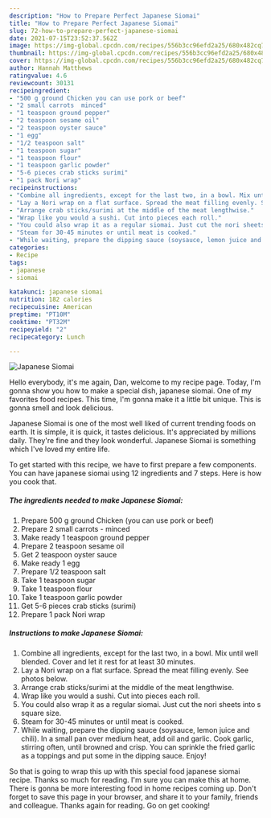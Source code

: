 ```yaml
---
description: "How to Prepare Perfect Japanese Siomai"
title: "How to Prepare Perfect Japanese Siomai"
slug: 72-how-to-prepare-perfect-japanese-siomai
date: 2021-07-15T23:52:37.562Z
image: https://img-global.cpcdn.com/recipes/556b3cc96efd2a25/680x482cq70/japanese-siomai-recipe-main-photo.jpg
thumbnail: https://img-global.cpcdn.com/recipes/556b3cc96efd2a25/680x482cq70/japanese-siomai-recipe-main-photo.jpg
cover: https://img-global.cpcdn.com/recipes/556b3cc96efd2a25/680x482cq70/japanese-siomai-recipe-main-photo.jpg
author: Hannah Matthews
ratingvalue: 4.6
reviewcount: 30131
recipeingredient:
- "500 g ground Chicken you can use pork or beef"
- "2 small carrots  minced"
- "1 teaspoon ground pepper"
- "2 teaspoon sesame oil"
- "2 teaspoon oyster sauce"
- "1 egg"
- "1/2 teaspoon salt"
- "1 teaspoon sugar"
- "1 teaspoon flour"
- "1 teaspoon garlic powder"
- "5-6 pieces crab sticks surimi"
- "1 pack Nori wrap"
recipeinstructions:
- "Combine all ingredients, except for the last two, in a bowl. Mix until well blended. Cover and let it rest for at least 30 minutes."
- "Lay a Nori wrap on a flat surface. Spread the meat filling evenly. See photos below."
- "Arrange crab sticks/surimi at the middle of the meat lengthwise."
- "Wrap like you would a sushi. Cut into pieces each roll."
- "You could also wrap it as a regular siomai. Just cut the nori sheets into s square size."
- "Steam for 30-45 minutes or until meat is cooked."
- "While waiting, prepare the dipping sauce (soysauce, lemon juice and chili). In a small pan over medium heat, add oil and garlic. Cook garlic, stirring often, until browned and crisp. You can sprinkle the fried garlic as a toppings and put some in the dipping sauce. Enjoy!"
categories:
- Recipe
tags:
- japanese
- siomai

katakunci: japanese siomai 
nutrition: 182 calories
recipecuisine: American
preptime: "PT10M"
cooktime: "PT32M"
recipeyield: "2"
recipecategory: Lunch

---
```



![Japanese Siomai](https://img-global.cpcdn.com/recipes/556b3cc96efd2a25/680x482cq70/japanese-siomai-recipe-main-photo.jpg)

Hello everybody, it's me again, Dan, welcome to my recipe page. Today, I'm gonna show you how to make a special dish, japanese siomai. One of my favorites food recipes. This time, I'm gonna make it a little bit unique. This is gonna smell and look delicious.



Japanese Siomai is one of the most well liked of current trending foods on earth. It is simple, it is quick, it tastes delicious. It's appreciated by millions daily. They're fine and they look wonderful. Japanese Siomai is something which I've loved my entire life.


To get started with this recipe, we have to first prepare a few components. You can have japanese siomai using 12 ingredients and 7 steps. Here is how you cook that.

<!--inarticleads1-->

##### The ingredients needed to make Japanese Siomai:

1. Prepare 500 g ground Chicken (you can use pork or beef)
1. Prepare 2 small carrots - minced
1. Make ready 1 teaspoon ground pepper
1. Prepare 2 teaspoon sesame oil
1. Get 2 teaspoon oyster sauce
1. Make ready 1 egg
1. Prepare 1/2 teaspoon salt
1. Take 1 teaspoon sugar
1. Take 1 teaspoon flour
1. Take 1 teaspoon garlic powder
1. Get 5-6 pieces crab sticks (surimi)
1. Prepare 1 pack Nori wrap




<!--inarticleads2-->

##### Instructions to make Japanese Siomai:

1. Combine all ingredients, except for the last two, in a bowl. Mix until well blended. Cover and let it rest for at least 30 minutes.
1. Lay a Nori wrap on a flat surface. Spread the meat filling evenly. See photos below.
1. Arrange crab sticks/surimi at the middle of the meat lengthwise.
1. Wrap like you would a sushi. Cut into pieces each roll.
1. You could also wrap it as a regular siomai. Just cut the nori sheets into s square size.
1. Steam for 30-45 minutes or until meat is cooked.
1. While waiting, prepare the dipping sauce (soysauce, lemon juice and chili). In a small pan over medium heat, add oil and garlic. Cook garlic, stirring often, until browned and crisp. You can sprinkle the fried garlic as a toppings and put some in the dipping sauce. Enjoy!




So that is going to wrap this up with this special food japanese siomai recipe. Thanks so much for reading. I'm sure you can make this at home. There is gonna be more interesting food in home recipes coming up. Don't forget to save this page in your browser, and share it to your family, friends and colleague. Thanks again for reading. Go on get cooking!
